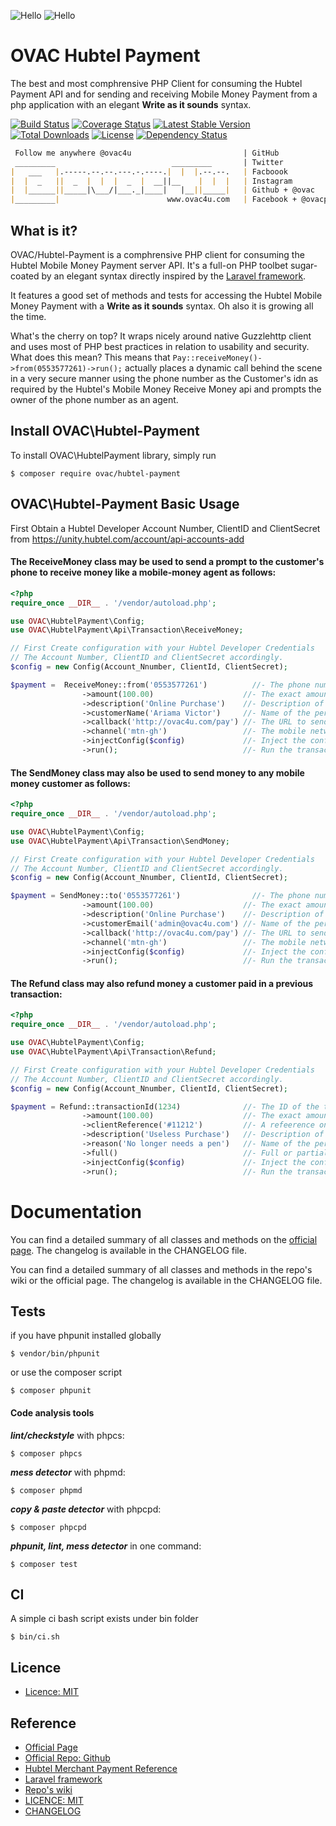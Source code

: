 <p align="center"> 

![Hello](http://res.cloudinary.com/ovac/image/upload/h_100/v1506824688/75esRfPs7jODhD0H-pic_jz3trl.jpg)
![Hello](http://res.cloudinary.com/ovac/image/upload/h_100/v1506824544/4a_Uw7r_ljybq3.jpg)
# OVAC Hubtel Payment
The best and most comphrensive PHP Client for consuming the Hubtel Payment API and for sending and receiving Mobile Money Payment from a php application with an elegant **Write as it sounds** syntax.

[![Build Status](https://travis-ci.org/ovac/hubtel-payment.svg?branch=master)](https://travis-ci.org/ovac/hubtel-payment) 
[![Coverage Status](https://coveralls.io/repos/github/ovac/hubtel-payment/badge.svg?branch=master)](https://coveralls.io/github/ovac/hubtel-payment?branch=master)
[![Latest Stable Version](https://poser.pugx.org/ovac/hubtel-payment/v/stable)](https://packagist.org/packages/ovac/hubtel-payment)
[![Total Downloads](https://poser.pugx.org/ovac/hubtel-payment/downloads)](https://packagist.org/packages/ovac/hubtel-payment)
[![License](https://poser.pugx.org/ovac/hubtel-payment/license)](https://packagist.org/packages/ovac/hubtel-payment)
[![Dependency Status](https://www.versioneye.com/user/projects/598fccd8368b081653c84e2e/badge.svg)](https://www.versioneye.com/user/projects/598fccd8368b081653c84e2e)

</p>

```md
 Follow me anywhere @ovac4u                         | GitHub
 _________                          _________       | Twitter
|   ___   |.-----.--.--.---.-.----.|  |  |.--.--.   | Facboook
|  |  _   ||  _  |  |  |  _  |  __||__    |  |  |   | Instagram
|  |______||_____|\___/|___._|____|   |__||_____|   | Github + @ovac
|_________|                        www.ovac4u.com   | Facebook + @ovacposts
```

## What is it?

OVAC/Hubtel-Payment is a comphrensive PHP client for consuming the Hubtel Mobile Money Payment server API. It's a full-on PHP toolbet sugar-coated by an elegant syntax directly inspired by the [Laravel framework](http://www.laravel.com).

It features a good set of methods and tests for accessing the Hubtel Mobile Money Payment with a **Write as it sounds** syntax. Oh also it is growing all the time.

What's the cherry on top? It wraps nicely around native Guzzlehttp client and uses most of PHP best practices in relation to usability and security. What does this mean? This means that `Pay::receiveMoney()->from(0553577261)->run();` actually places a dynamic call behind the scene in a very secure manner using the phone number as the Customer's idn as required by the Hubtel's Mobile Money Receive Money api and prompts the owner of the phone number as an agent.

## Install OVAC\Hubtel-Payment

To install OVAC\HubtelPayment library, simply run 
```
$ composer require ovac/hubtel-payment
```

## OVAC\Hubtel-Payment Basic Usage

First Obtain a Hubtel Developer Account Number, ClientID and ClientSecret from https://unity.hubtel.com/account/api-accounts-add

#### The ReceiveMoney class may be used to send a prompt to the customer's phone to receive money like a mobile-money agent as follows:

```php
<?php
require_once __DIR__ . '/vendor/autoload.php';

use OVAC\HubtelPayment\Config;
use OVAC\HubtelPayment\Api\Transaction\ReceiveMoney;

// First Create configuration with your Hubtel Developer Credentials
// The Account Number, ClientID and ClientSecret accordingly.
$config = new Config(Account_Nnumber, ClientId, ClientSecret);

$payment =  ReceiveMoney::from('0553577261')          //- The phone number to send the prompt to.
                ->amount(100.00)                    //- The exact amount value of the transaction
                ->description('Online Purchase')    //- Description of the transaction.
                ->customerName('Ariama Victor')     //- Name of the person making the payment.
                ->callback('http://ovac4u.com/pay') //- The URL to send callback after payment.	
                ->channel('mtn-gh')                 //- The mobile network Channel.
                ->injectConfig($config)             //- Inject the configuration
                ->run();                            //- Run the transaction after required data.
```


#### The SendMoney class may also be used to send money to any mobile money customer as follows:

```php
<?php
require_once __DIR__ . '/vendor/autoload.php';

use OVAC\HubtelPayment\Config;
use OVAC\HubtelPayment\Api\Transaction\SendMoney;

// First Create configuration with your Hubtel Developer Credentials
// The Account Number, ClientID and ClientSecret accordingly.
$config = new Config(Account_Nnumber, ClientId, ClientSecret);

$payment = SendMoney::to('0553577261')                //- The phone number to send the prompt to.
                ->amount(100.00)                    //- The exact amount value of the transaction
                ->description('Online Purchase')    //- Description of the transaction.
                ->customerEmail('admin@ovac4u.com') //- Name of the person making the payment.
                ->callback('http://ovac4u.com/pay') //- The URL to send callback after payment.	
                ->channel('mtn-gh')                 //- The mobile network Channel.
                ->injectConfig($config)             //- Inject the configuration
                ->run();                            //- Run the transaction after required data.
```


#### The Refund class may also refund money a customer paid in a previous transaction:

```php
<?php
require_once __DIR__ . '/vendor/autoload.php';

use OVAC\HubtelPayment\Config;
use OVAC\HubtelPayment\Api\Transaction\Refund;

// First Create configuration with your Hubtel Developer Credentials
// The Account Number, ClientID and ClientSecret accordingly.
$config = new Config(Account_Nnumber, ClientId, ClientSecret);

$payment = Refund::transactionId(1234)              //- The ID of the transaction to refund.
                ->amount(100.00)                    //- The exact amount value of the transaction
                ->clientReference('#11212')         //- A refeerence on your end.
                ->description('Useless Purchase')   //- Description of the transaction.
                ->reason('No longer needs a pen')   //- Name of the person making the payment.
                ->full()                            //- Full or partial refund.
                ->injectConfig($config)             //- Inject the configuration
                ->run();                            //- Run the transaction after required data.
```

# Documentation

You can find a detailed summary of all classes and methods on the [official page](https://www.ovac4u.com/hubtel-payment). The changelog is available in the CHANGELOG file.

You can find a detailed summary of all classes and methods in the repo's wiki or the official page. The changelog is available in the CHANGELOG file.

## Tests

if you have phpunit installed globally

```
$ vendor/bin/phpunit
```

or use the composer script

```
$ composer phpunit
```

#### Code analysis tools

***lint/checkstyle*** with phpcs:

```
$ composer phpcs
```

***mess detector*** with phpmd:

```
$ composer phpmd
```

***copy & paste detector*** with phpcpd:

```
$ composer phpcpd
```

***phpunit, lint, mess detector*** in one command:

```
$ composer test
```



## CI

A simple ci bash script exists under bin folder

```
$ bin/ci.sh
```

## Licence
* [Licence: MIT](https://github.com/ovac/hubtel-payment/licence)


## Reference
- [Official Page](https://www.ovac4u.com/hubtel-payment)
- [Official Repo: Github](https://www.github.com/ovac/hubtel-payment)
- [Hubtel Merchant Payment Reference](https://developers.hubtel.com/documentations/merchant-account-api)
- [Laravel framework](http://laravel.com)
- [Repo's wiki](https://github.com/ovac/hubtel-payment/wiki/_pages)
- [LICENCE: MIT](https://github.com/ovac/hubtel-payment/blob/licence)
- [CHANGELOG](https://github.com/ovac/hubtel-payment/blob/master/CHANGELOG.md)
